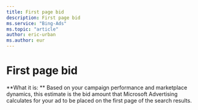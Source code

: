 ```yaml
---
title: First page bid
description: First page bid
ms.service: "Bing-Ads"
ms.topic: "article"
author: eric-urban
ms.author: eur
---
```


# First page bid

**What it is: **     Based on your campaign performance and marketplace dynamics, this estimate is the bid amount that Microsoft Advertising calculates for your ad to be placed on the first page of the search results.


